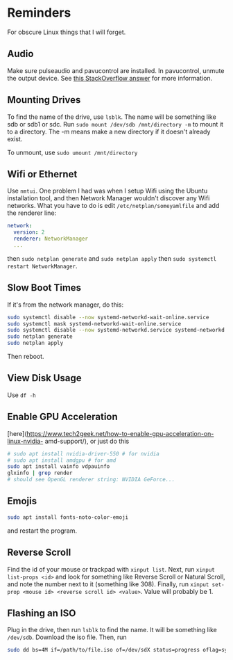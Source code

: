 # Reminders
For obscure Linux things that I will forget.

## Audio
Make sure pulseaudio and pavucontrol are installed. In pavucontrol, unmute the
output device. See [this StackOverflow
answer](https://askubuntu.com/questions/14077/) for more information.

## Mounting Drives
To find the name of the drive, use `lsblk`. The name will be something like sdb
or sdb1 or sdc. Run `sudo mount /dev/sdb /mnt/directory -m` to mount it to a
directory. The -m means make a new directory if it doesn't already exist.

To unmount, use `sudo umount /mnt/directory`

## Wifi or Ethernet
Use `nmtui`. One problem I had was when I setup Wifi using the Ubuntu
installation tool, and then Network Manager wouldn't discover any Wifi
networks. What you have to do is edit `/etc/netplan/someyamlfile` and add the
renderer line:
```yaml
network:
  version: 2
  renderer: NetworkManager
  ...
```
then `sudo netplan generate` and `sudo netplan apply` then `sudo systemctl
restart NetworkManager`.

## Slow Boot Times
If it's from the network manager, do this:
```bash
sudo systemctl disable --now systemd-networkd-wait-online.service
sudo systemctl mask systemd-networkd-wait-online.service
sudo systemctl disable --now systemd-networkd.service systemd-networkd.socket
sudo netplan generate
sudo netplan apply
```
Then reboot.

## View Disk Usage
Use `df -h`

## Enable GPU Acceleration
[here](https://www.tech2geek.net/how-to-enable-gpu-acceleration-on-linux-nvidia-
amd-support/), or just do this
```bash
# sudo apt install nvidia-driver-550 # for nvidia
# sudo apt install amdgpu # for amd
sudo apt install vainfo vdpauinfo
glxinfo | grep render
# should see OpenGL renderer string: NVIDIA GeForce...
```

## Emojis
```bash
sudo apt install fonts-noto-color-emoji
```
and restart the program.

## Reverse Scroll
Find the id of your mouse or trackpad with `xinput list`. Next, run `xinput
list-props <id>` and look for something like Reverse Scroll or Natural Scroll,
and note the number next to it (something like 308). Finally, run `xinput
set-prop <mouse id> <reverse scroll id> <value>`. Value will probably be 1.

## Flashing an ISO
Plug in the drive, then run `lsblk` to find the name. It will be something like
`/dev/sdb`. Download the iso file. Then, run
```bash
sudo dd bs=4M if=/path/to/file.iso of=/dev/sdX status=progress oflag=sync
```
